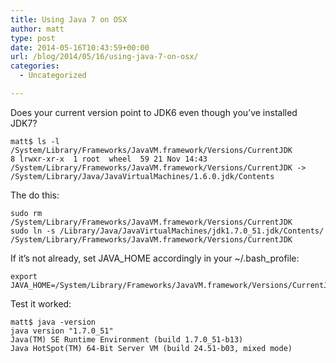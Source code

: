 ```yaml
---
title: Using Java 7 on OSX
author: matt
type: post
date: 2014-05-16T10:43:59+00:00
url: /blog/2014/05/16/using-java-7-on-osx/
categories:
  - Uncategorized

---
```

Does your current version point to JDK6 even though you’ve installed JDK7?

```
matt$ ls -l /System/Library/Frameworks/JavaVM.framework/Versions/CurrentJDK
8 lrwxr-xr-x  1 root  wheel  59 21 Nov 14:43 /System/Library/Frameworks/JavaVM.framework/Versions/CurrentJDK -> /System/Library/Java/JavaVirtualMachines/1.6.0.jdk/Contents
```

The do this:

```
sudo rm /System/Library/Frameworks/JavaVM.framework/Versions/CurrentJDK
sudo ln -s /Library/Java/JavaVirtualMachines/jdk1.7.0_51.jdk/Contents/ /System/Library/Frameworks/JavaVM.framework/Versions/CurrentJDK
```

If it’s not already, set JAVA\_HOME accordingly in your ~/.bash\_profile:

```
export JAVA_HOME=/System/Library/Frameworks/JavaVM.framework/Versions/CurrentJDK/Home
```

Test it worked:

```
matt$ java -version
java version "1.7.0_51"
Java(TM) SE Runtime Environment (build 1.7.0_51-b13)
Java HotSpot(TM) 64-Bit Server VM (build 24.51-b03, mixed mode)
```